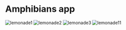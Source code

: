 Amphibians app
==================================


![lemonade1](https://github.com/Sintya123/Amphibians-app/assets/99961374/4a9fc32e-681f-44f9-855e-7fdbd47e942f)
![lemonade2](https://github.com/Sintya123/Amphibians-app/assets/99961374/55e493d1-579b-4967-8ca2-8cce5309f902)
![lemonade3](https://github.com/Sintya123/Amphibians-app/assets/99961374/ac55df20-d8e2-448e-aaf5-be9a985a80eb)
![lemonade11](https://github.com/Sintya123/Amphibians-app/assets/99961374/24cd667d-9138-4845-a45b-16f569ea2236)


